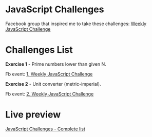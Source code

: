 # JavaScript Challenges
Facebook group that inspired me to take these challenges:
[Weekly JavaScript Challenge](https://www.facebook.com/groups/1131907053499522/)

# Challenges List
**Exercise 1** - Prime numbers lower than given N.

   Fb event: [1. Weekly JavaScript Challenge](https://www.facebook.com/events/997187053723327/)
   
**Exercise 2** - Unit converter (metric-imperial).

   Fb event: [2. Weekly JavaScript Challenge](https://www.facebook.com/events/1091460824257459/)
   
# Live preview 
[JavaScript Challenges - Complete list](https://taurusx.github.io/js-challenges/)